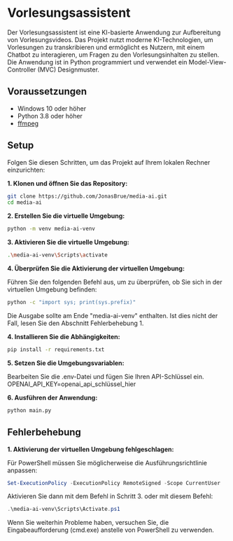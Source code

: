 # Vorlesungsassistent

Der Vorlesungsassistent ist eine KI-basierte Anwendung zur Aufbereitung von Vorlesungsvideos. Das Projekt nutzt moderne KI-Technologien, um Vorlesungen zu transkribieren und ermöglicht es Nutzern, mit einem Chatbot zu interagieren, um Fragen zu den Vorlesungsinhalten zu stellen. Die Anwendung ist in Python programmiert und verwendet ein Model-View-Controller (MVC) Designmuster.

## Voraussetzungen

- Windows 10 oder höher
- Python 3.8 oder höher
- [ffmpeg](https://ffmpeg.org/)

## Setup

Folgen Sie diesen Schritten, um das Projekt auf Ihrem lokalen Rechner einzurichten:

__1. Klonen und öffnen Sie das Repository:__

```bash
git clone https://github.com/JonasBrue/media-ai.git
cd media-ai
```

__2. Erstellen Sie die virtuelle Umgebung:__

```bash
python -m venv media-ai-venv
```

__3. Aktivieren Sie die virtuelle Umgebung:__

```bash
.\media-ai-venv\Scripts\activate
```

__4. Überprüfen Sie die Aktivierung der virtuellen Umgebung:__

Führen Sie den folgenden Befehl aus, um zu überprüfen, ob Sie sich in der virtuellen Umgebung befinden:
```bash
python -c "import sys; print(sys.prefix)"
```
Die Ausgabe sollte am Ende "media-ai-venv" enthalten. Ist dies nicht der Fall, lesen Sie den Abschnitt Fehlerbehebung 1.

__4. Installieren Sie die Abhängigkeiten:__

```bash
pip install -r requirements.txt
```

__5. Setzen Sie die Umgebungsvariablen:__

Bearbeiten Sie die .env-Datei und fügen Sie Ihren API-Schlüssel ein.
OPENAI_API_KEY=openai_api_schlüssel_hier

__6. Ausführen der Anwendung:__

```bash
python main.py
```

## Fehlerbehebung

__1. Aktivierung der virtuellen Umgebung fehlgeschlagen:__

Für PowerShell müssen Sie möglicherweise die Ausführungsrichtlinie anpassen:
```powershell
Set-ExecutionPolicy -ExecutionPolicy RemoteSigned -Scope CurrentUser
```

Aktivieren Sie dann mit dem Befehl in Schritt 3. oder mit diesem Befehl:
```powershell
.\media-ai-venv\Scripts\Activate.ps1
```
Wenn Sie weiterhin Probleme haben, versuchen Sie, die Eingabeaufforderung (cmd.exe) anstelle von PowerShell zu verwenden.